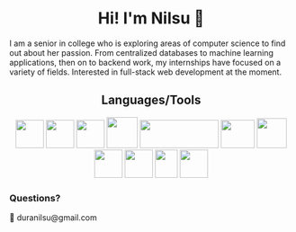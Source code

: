 <h1 align="center">
  Hi! I'm Nilsu 🙌
</h1>

<p> I am a senior in college who is exploring areas of computer science to find out about her passion. From centralized databases to machine learning applications, then on to backend work, my internships have focused on a variety of fields. Interested in full-stack web development at the moment. </p>

<div class="row">
  <h2 align="center"> Languages/Tools </h2>
    <div align="center">
      <img src="https://user-images.githubusercontent.com/72361617/227005512-c5a60709-146c-4d24-874c-a264bc70debc.png" width="50" height="50">
      <img src="https://user-images.githubusercontent.com/72361617/227006732-8abae753-a73b-4654-8b91-f17123a26283.png" width="50" height="50">
      <img src="https://user-images.githubusercontent.com/72361617/227007458-df5de38f-05ce-41e9-8f57-8c151d6cf23e.png" width="50" height="50">
      <img src="https://user-images.githubusercontent.com/72361617/227017335-43c06106-b24b-47be-9b0d-66e17d4c3996.png" width="55" height="55">
      <img src="https://user-images.githubusercontent.com/72361617/227012964-d7d5dacc-1ed0-40d6-9e6a-bddbedcd4781.png" width="140" height="50">
      <img src="https://user-images.githubusercontent.com/72361617/227018337-3063ec1c-0e07-4322-84ef-f31f702071a8.png" width="60" height="50">
      <img src="https://user-images.githubusercontent.com/72361617/227019212-949be28a-1616-43e5-8d2c-f9771cdc278f.png" width="53" height="53">
      <img src="https://user-images.githubusercontent.com/72361617/227016250-2d9199ad-de6c-493d-9a90-20e14e7b791d.svg" width="50" height="50">
      <img src="https://user-images.githubusercontent.com/72361617/227016993-3ae183f1-f6d0-4fb4-899c-10392ac5ee24.png" width="50" height="50">
      <img src="https://user-images.githubusercontent.com/72361617/227020225-0f6c021d-fa53-412f-b31a-5e3e364aeb94.png" width="40" height="50">
      <img src="https://user-images.githubusercontent.com/72361617/227021083-c67419a4-5580-41c9-8bc7-1658aa839561.png" width="50" height="50">
    </div>
</div>




<h3> Questions? </h3>
📨 duranilsu@gmail.com

